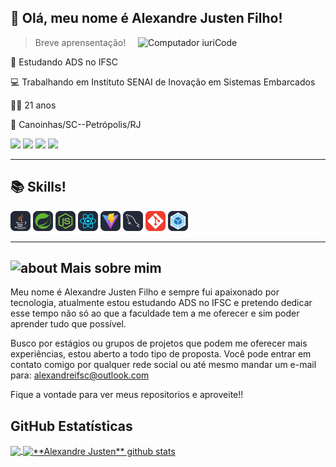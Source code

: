 ## 👋 Olá, meu nome é <strong>Alexandre Justen Filho!</strong>
<img src="https://media3.giphy.com/media/H7f5ZGjvKXBaLbBigO/giphy.gif?cid=6c09b9528ekllss258ot0jsbul2j3ons9l8waa5p9e2auag1&rid=giphy.gif&ct=s" min-width="300px" max-width="300px" width="300px" align="right" alt="Computador iuriCode">

> Breve aprensentação!

🔭 Estudando ADS no IFSC

💻 Trabalhando em Instituto SENAI de Inovação em Sistemas Embarcados

🐱‍👤 21 anos

💬 Canoinhas/SC--Petrópolis/RJ

  <a href="https://www.facebook.com/alexandre.j.filho" alt="Facebook"  target=”_blank”><img src="https://img.shields.io/badge/-Facebook-3b5998?style=flat-square&labelColor=3b5998&logo=facebook&logoColor=white&link=alexandrejustenfilho"/></a>
  <a href="https://twitter.com/AlexandrejF_" alt="Twitter" target=”_blank” ><img src="https://img.shields.io/badge/-Twitter-00acee?style=flat-square&labelColor=00acee&logo=twitter&logoColor=white&link=alexandrejustenfilho%22"/></a>
  <a href="https://www.instagram.com/alexandre.justen" alt="Instagram"  target=”_blank”><img src="https://img.shields.io/badge/-Instagram-fc0fc0?style=flat-square&labelColor=fc0fc0&logo=instagram&logoColor=white&link=alexandrejustenfilho%22"/></a>
  <a href="https://www.linkedin.com/in/alexandre-justen-filho" alt="Linkedin"  target=”_blank”><img src="https://img.shields.io/badge/-Linkedin-005eff?style=flat-square&labelColor=005eff&logo=linkedin&logoColor=white&link=alexandrejustenfilho%22"/></a>

----

## 📚 Skills!

<code><img height="32" src="https://github.com/tandpfun/skill-icons/blob/main/icons/Java-Dark.svg" alt="Java"/></code>
<code><img height="32" src="https://github.com/tandpfun/skill-icons/blob/main/icons/Spring-Dark.svg" alt="Spring"/></code>
<code><img height="32" src="https://github.com/tandpfun/skill-icons/blob/main/icons/NodeJS-Dark.svg" alt="Node"/></code>
<code><img height="32" src="https://github.com/tandpfun/skill-icons/blob/main/icons/React-Dark.svg" alt="React"/></code>
<code><img height="32" src="https://github.com/tandpfun/skill-icons/blob/main/icons/Vite-Dark.svg" alt="Vite"/></code>
<code><img height="32" src="https://github.com/tandpfun/skill-icons/blob/main/icons/MySQL-Dark.svg" alt="Mysql"/></code>
<code><img height="32" src="https://github.com/tandpfun/skill-icons/blob/main/icons/Git.svg" alt="Git"/></code>
<code><img height="32" src="https://github.com/tandpfun/skill-icons/blob/main/icons/Webpack-Dark.svg" alt="WebPack"/></code>




---
## <img width="45" alt="about" src="https://raw.github.com/elizarov/elizarov/master/about.png"> Mais sobre mim

Meu nome é Alexandre Justen Filho e sempre fui apaixonado por tecnologia, atualmente estou estudando ADS no IFSC e pretendo dedicar esse tempo não só ao que a faculdade tem a me oferecer e sim poder aprender tudo que possível.

Busco por estágios ou grupos de projetos que podem me oferecer mais experiências, estou aberto a todo tipo de proposta.
Você pode entrar em contato comigo por qualquer rede social ou até mesmo mandar um e-mail para: alexandreifsc@outlook.com 


Fique a vontade para ver meus repositorios e aproveite!!

## **GitHub Estatísticas**

<a href="https://github.com/AlexandreJusten">
  <img align="center" src="https://github-readme-stats.vercel.app/api/top-langs/?username=alexandrejusten&theme=tokyonight&hide_langs_below=1" />
</a>
<a href="https://github.com/AlexandreJusten">
 <img align="center" src="https://github-readme-stats.vercel.app/api?username=alexandrejusten&show_icons=true&theme=tokyonight&line_height=27" alt="**Alexandre Justen** github stats"/>
</a>


